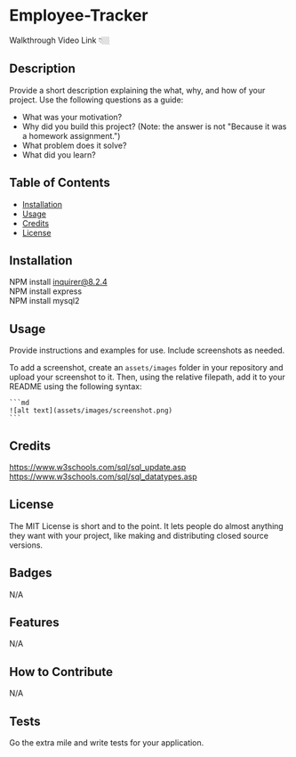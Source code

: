 # Employee-Tracker

Walkthrough Video Link 👇🏼

## Description

Provide a short description explaining the what, why, and how of your project. Use the following questions as a guide:

- What was your motivation?
- Why did you build this project? (Note: the answer is not "Because it was a homework assignment.")
- What problem does it solve?
- What did you learn?

## Table of Contents 

- [Installation](#installation)
- [Usage](#usage)
- [Credits](#credits)
- [License](#license)

## Installation

NPM install inquirer@8.2.4<br>
NPM install express<br>
NPM install mysql2<br>

## Usage

Provide instructions and examples for use. Include screenshots as needed.

To add a screenshot, create an `assets/images` folder in your repository and upload your screenshot to it. Then, using the relative filepath, add it to your README using the following syntax:

    ```md
    ![alt text](assets/images/screenshot.png)
    ```

## Credits

https://www.w3schools.com/sql/sql_update.asp
https://www.w3schools.com/sql/sql_datatypes.asp

## License

The MIT License is short and to the point. It lets people do almost anything they want with your project, like making and distributing closed source versions.

## Badges

N/A

## Features

N/A

## How to Contribute

N/A

## Tests

Go the extra mile and write tests for your application. 